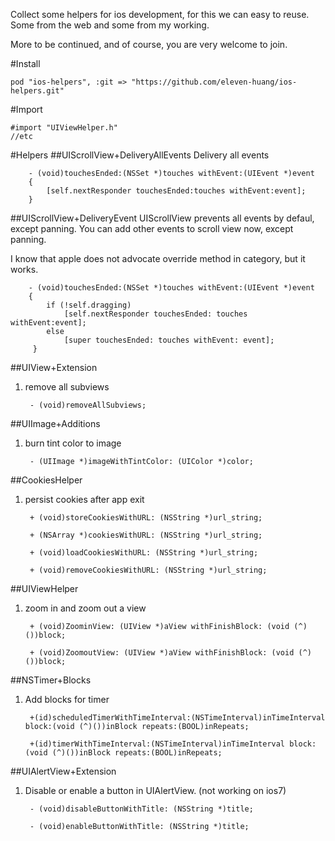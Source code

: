 Collect some helpers for ios development, for this we can easy to reuse. Some from the web and some from my working. 

More to be continued, and of course, you are very welcome to join.

#Install
	
	pod "ios-helpers", :git => "https://github.com/eleven-huang/ios-helpers.git"

#Import
	
	#import "UIViewHelper.h"
	//etc

#Helpers
##UIScrollView+DeliveryAllEvents
Delivery all events

		- (void)touchesEnded:(NSSet *)touches withEvent:(UIEvent *)event
		{
		    [self.nextResponder touchesEnded:touches withEvent:event];
		}

##UIScrollView+DeliveryEvent
UIScrollView prevents all events by defaul, except panning. You can add other events to scroll view now, except panning. 

I know that apple does not advocate override method in category, but it works.


		- (void)touchesEnded:(NSSet *)touches withEvent:(UIEvent *)event
		{
		    if (!self.dragging)
        		[self.nextResponder touchesEnded: touches withEvent:event];
		    else
		    	[super touchesEnded: touches withEvent: event];
		 }

##UIView+Extension
1. remove all subviews
		
		- (void)removeAllSubviews;

##UIImage+Additions
1. burn tint color to image

		
		- (UIImage *)imageWithTintColor: (UIColor *)color;
		
##CookiesHelper
1. persist cookies after app exit

		+ (void)storeCookiesWithURL: (NSString *)url_string;
		
		+ (NSArray *)cookiesWithURL: (NSString *)url_string;
		
		+ (void)loadCookiesWithURL: (NSString *)url_string;
		
		+ (void)removeCookiesWithURL: (NSString *)url_string;


##UIViewHelper
1. zoom in and zoom out a view
	
		
		+ (void)ZoominView: (UIView *)aView withFinishBlock: (void (^)())block;
		
		+ (void)ZoomoutView: (UIView *)aView withFinishBlock: (void (^)())block;
	
##NSTimer+Blocks
1. Add blocks for timer

		
		+(id)scheduledTimerWithTimeInterval:(NSTimeInterval)inTimeInterval block:(void (^)())inBlock repeats:(BOOL)inRepeats;
	
		+(id)timerWithTimeInterval:(NSTimeInterval)inTimeInterval block:(void (^)())inBlock repeats:(BOOL)inRepeats;
	
	
##UIAlertView+Extension
1. Disable or enable a button in UIAlertView. (not working on ios7)
	
	
	
		- (void)disableButtonWithTitle: (NSString *)title;
		
		- (void)enableButtonWithTitle: (NSString *)title;
	
	
	